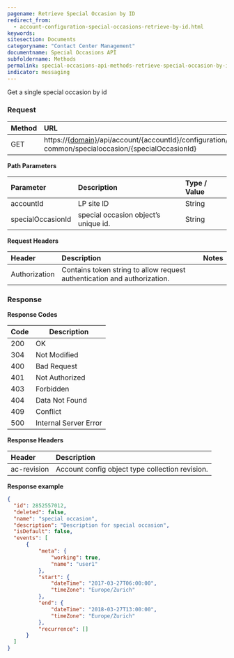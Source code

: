 ```yaml
---
pagename: Retrieve Special Occasion by ID
redirect_from:
  - account-configuration-special-occasions-retrieve-by-id.html
keywords:
sitesection: Documents
categoryname: "Contact Center Management"
documentname: Special Occasions API
subfoldername: Methods
permalink: special-occasions-api-methods-retrieve-special-occasion-by-id.html
indicator: messaging
---
```


Get a single special occasion by id

### Request

| Method | URL |
| :-------- | :------ |
| GET  | https://[{domain}](/agent-domain-domain-api.html)/api/account/{accountId}/configuration/ac-common/specialoccasion/{specialOccasionId} |

**Path Parameters**

 |Parameter  |Description |  Type / Value |
 |:----------- | :------------ | :--------------- |
 |accountId | LP site ID | String  |
 specialOccasionId|special occasion object’s unique id.| String


**Request Headers**

 |Header | Description| Notes |
 |:------- | :-------------- | :--- |
 |Authorization | Contains token string to allow request authentication and authorization.

### Response

**Response Codes**

| Code | Description           |
|------|-----------------------|
| 200  | OK                    |
| 304  | Not Modified          |
| 400  | Bad Request           |
| 401  | Not Authorized        |
| 403  | Forbidden             |
| 404  | Data Not Found        |
| 409  | Conflict              |
| 500  | Internal Server Error |

**Response Headers**

 |Header|  Description|
 |:-------|   :-----  |
 |ac-revision|  Account config object type collection revision.|  

 **Response example**

```json
{
  "id": 2852557012,
  "deleted": false,
  "name": "special occasion",
  "description": "Description for special occasion",
  "isDefault": false,
  "events": [
      {
          "meta": {
              "working": true,
              "name": "user1"
          },
          "start": {
              "dateTime": "2017-03-27T06:00:00",
              "timeZone": "Europe/Zurich"
          },
          "end": {
              "dateTime": "2018-03-27T13:00:00",
              "timeZone": "Europe/Zurich"
          },
          "recurrence": []
      }
  ]
}
```
